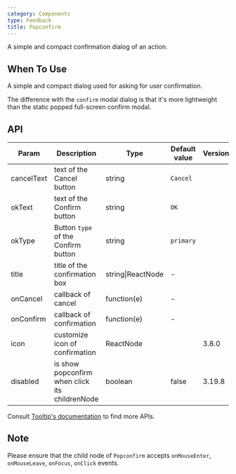 ```yaml
---
category: Components
type: Feedback
title: Popconfirm
---
```


A simple and compact confirmation dialog of an action.

## When To Use

A simple and compact dialog used for asking for user confirmation.

The difference with the `confirm` modal dialog is that it's more lightweight than the static popped full-screen confirm modal.

## API

| Param | Description | Type | Default value | Version |
| --- | --- | --- | --- | --- |
| cancelText | text of the Cancel button | string | `Cancel` |  |
| okText | text of the Confirm button | string | `OK` |  |
| okType | Button `type` of the Confirm button | string | `primary` |  |
| title | title of the confirmation box | string\|ReactNode | - |  |
| onCancel | callback of cancel | function(e) | - |  |
| onConfirm | callback of confirmation | function(e) | - |  |
| icon | customize icon of confirmation | ReactNode | <ExclamationCircle /> | 3.8.0 |
| disabled | is show popconfirm when click its childrenNode | boolean | false | 3.19.8 |

Consult [Tooltip's documentation](https://ant.design/components/tooltip/#API) to find more APIs.

## Note

Please ensure that the child node of `Popconfirm` accepts `onMouseEnter`, `onMouseLeave`, `onFocus`, `onClick` events.

